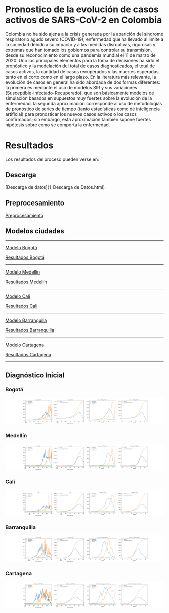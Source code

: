 # Pronostico de la evolución de casos activos de SARS-CoV-2 en Colombia

Colombia no ha sido ajena a la crisis generada por la aparición del síndrome respiratorio agudo severo (COVID-19), enfermedad que ha llevado al limite a la sociedad debido a su impacto y a las medidas disruptivas, rigurosas y extremas que han tomado los gobiernos para controlar su transmisión, desde su reconocimiento como una pandemia mundial el 11 de marzo de 2020. Uno los principales elementos para la toma de decisiones ha sido el pronóstico y la modelación del total de casos diagnosticados, el total de casos activos, la cantidad de casos recuperados y las muertes esperadas, tanto en el corto como en el largo plazo.
En la literatura más relevante, la evolución de casos en general ha sido abordada de dos formas diferentes: la primera es mediante el uso de modelos SIR y sus variaciones (Susceptible-Infectado-Recuperado), que son básicamente modelos de simulación basados en supuestos muy fuertes sobre la evolución de la enfermedad. la segunda aproximación corresponde al uso de metodologías de pronóstico de series de tiempo (tanto estadísticas como de inteligencia artificial) para pronosticar los nuevos casos activos o los casos confirmados; sin embargo, esta aproximación también supone fuertes hipótesis sobre como se comporta la enfermedad.

# Resultados

Los resultados del proceso pueden verse en:

## Descarga

[Descarga de datos](1_Descarga de Datos.html)

## Preprocesamiento

[Preprocesamiento](2_Preprocesamiento.html)

## Modelos ciudades
---

[Modelo Bogotá](3_Modelo_Bogota.html)

[Resultados Bogotá](resultados_Bogota.md)

---

[Modelo Medellín](3_Modelo_Medellin.html)

[Resultados Medellín](resultados_Medellin.md)

---

[Modelo Cali](3_Modelo_Cali.html)

[Resultados Cali](resultados_Cali.md)

---

[Modelo Barranquilla](3_Modelo_Barranquilla.html)

[Resultados Barranquilla](resultados_Barranquilla.md)

---

[Modelo Cartagena](3_Modelo_Cartagena.html)

[Resultados Cartagena](resultados_Cartagena.md)

---
## Diagnóstico Inicial

### Bogotá

![Imágenes Bogotá](images/diag_Bogota.png)

### Medellín

![Imágenes Medellín](images/diag_Medellin.png)

### Cali

![Imágenes Cali](images/diag_Cali.png)

### Barranquilla

![Imágenes Barranquilla](images/diag_Barranquilla.png)


### Cartagena

![Imágenes Cartagena](images/diag_Cartagena.png)






